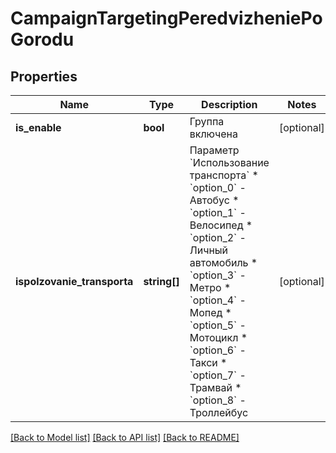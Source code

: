# CampaignTargetingPeredvizheniePoGorodu

## Properties
Name | Type | Description | Notes
------------ | ------------- | ------------- | -------------
**is_enable** | **bool** | Группа включена | [optional] 
**ispolzovanie_transporta** | **string[]** | Параметр &#x60;Использование транспорта&#x60;  * &#x60;option_0&#x60; - Автобус * &#x60;option_1&#x60; - Велосипед * &#x60;option_2&#x60; - Личный автомобиль * &#x60;option_3&#x60; - Метро * &#x60;option_4&#x60; - Мопед * &#x60;option_5&#x60; - Мотоцикл * &#x60;option_6&#x60; - Такси * &#x60;option_7&#x60; - Трамвай * &#x60;option_8&#x60; - Троллейбус | [optional] 

[[Back to Model list]](../README.md#documentation-for-models) [[Back to API list]](../README.md#documentation-for-api-endpoints) [[Back to README]](../README.md)


